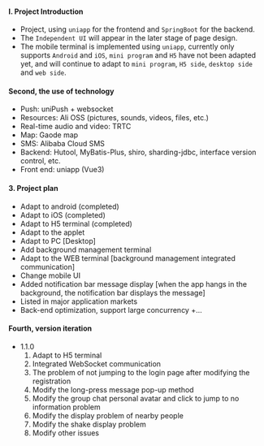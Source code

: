 #### I. Project Introduction
+ Project, using `uniapp` for the frontend and `SpringBoot` for the backend.
+ The `Independent UI` will appear in the later stage of page design.
+ The mobile terminal is implemented using `uniapp`, currently only supports `Android` and `iOS`, `mini program` and `H5` have not been adapted yet, and will continue to adapt to `mini program`, ` H5 side `, `desktop side` and `web side`.


#### Second, the use of technology
+ Push: uniPush + websocket
+ Resources: Ali OSS (pictures, sounds, videos, files, etc.)
+ Real-time audio and video: TRTC
+ Map: Gaode map
+ SMS: Alibaba Cloud SMS
+ Backend: Hutool, MyBatis-Plus, shiro, sharding-jdbc, interface version control, etc.
+ Front end: uniapp (Vue3)


#### 3. Project plan
+ Adapt to android (completed)
+ Adapt to iOS (completed)
+ Adapt to H5 terminal (completed)
+ Adapt to the applet
+ Adapt to PC [Desktop]
+ Add background management terminal
+ Adapt to the WEB terminal [background management integrated communication]
+ Change mobile UI
+ Added notification bar message display [when the app hangs in the background, the notification bar displays the message]
+ Listed in major application markets
+ Back-end optimization, support large concurrency
+...

#### Fourth, version iteration
+ 1.1.0
    1. Adapt to H5 terminal
    2. Integrated WebSocket communication
    3. The problem of not jumping to the login page after modifying the registration
    4. Modify the long-press message pop-up method
    5. Modify the group chat personal avatar and click to jump to no information problem
    6. Modify the display problem of nearby people
    7. Modify the shake display problem
    8. Modify other issues
